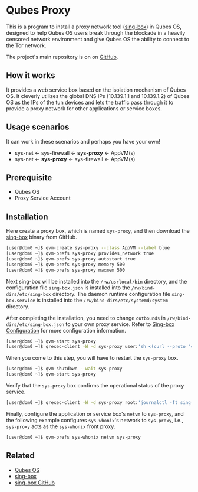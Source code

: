 # Qubes Proxy

This is a program to install a proxy network tool ([sing-box](https://sing-box.sagernet.org/)) in Qubes OS, designed to help Qubes OS users break through the blockade in a heavily censored network environment and give Qubes OS the ability to connect to the Tor network.

The project's main repository is on on [GitHub](https://github.com/glockmane/qubes-proxy).

## How it works

It provides a web service box based on the isolation mechanism of Qubes OS. It cleverly utilizes the global DNS IPs (10.139.1.1 and 10.139.1.2) of Qubes OS as the IPs of the tun devices and lets the traffic pass through it to provide a proxy network for other applications or service boxes.

## Usage scenarios

It can work in these scenarios and perhaps you have your own!

- sys-net <- sys-firewall <- **sys-proxy** <- AppVM(s)
- sys-net <- **sys-proxy** <- sys-firewall <- AppVM(s)

## Prerequisite

- Qubes OS
- Proxy Service Account

## Installation

Here create a proxy box, which is named `sys-proxy`, and then download the [sing-box](https://github.com/SagerNet/sing-box/releases) binary from GitHub.

```bash
[user@dom0 ~]$ qvm-create sys-proxy --class AppVM --label blue
[user@dom0 ~]$ qvm-prefs sys-proxy provides_network true
[user@dom0 ~]$ qvm-prefs sys-proxy autostart true
[user@dom0 ~]$ qvm-prefs sys-proxy memory 500
[user@dom0 ~]$ qvm-prefs sys-proxy maxmem 500
```

Next sing-box will be installed into the `/rw/usrlocal/bin` directory, and the configuration file `sing-box.json` is installed into the `/rw/bind-dirs/etc/sing-box` directory.
The daemon runtime configuration file `sing-box.service` is installed into the `/rw/bind-dirs/etc/systemd/system` directory.

After completing the installation, you need to change `outbounds` in `/rw/bind-dirs/etc/sing-box.json` to your own proxy service.
Refer to [Sing-box Configuration](https://sing-box.sagernet.org/configuration/) for more configuration information.

```bash
[user@dom0 ~]$ qvm-start sys-proxy
[user@dom0 ~]$ qrexec-client -W -d sys-proxy user:'sh <(curl --proto "=https" -tlsv1.2 -SfL https://git.sr.ht/~glockmane/qubes_poxy/blob/main/install.sh)'
```

When you come to this step, you will have to restart the `sys-proxy` box.

```bash
[user@dom0 ~]$ qvm-shutdown --wait sys-proxy
[user@dom0 ~]$ qvm-start sys-proxy
```

Verify that the `sys-proxy` box confirms the operational status of the proxy service.

```bash
[user@dom0 ~]$ qrexec-client -W -d sys-proxy root:'journalctl -ft sing-box'
```

Finally, configure the application or service box's `netvm` to `sys-proxy`, and the following example configures `sys-whonix`'s network to `sys-proxy`, i.e., `sys-proxy` acts as the `sys-whonix` front proxy.

```bash
[user@dom0 ~]$ qvm-prefs sys-whonix netvm sys-proxy
```

## Related

- [Qubes OS](https://www.qubes-os.org/)
- [sing-box](https://sing-box.sagernet.org/)
- [sing-box GitHub](https://github.com/SagerNet/sing-box)
